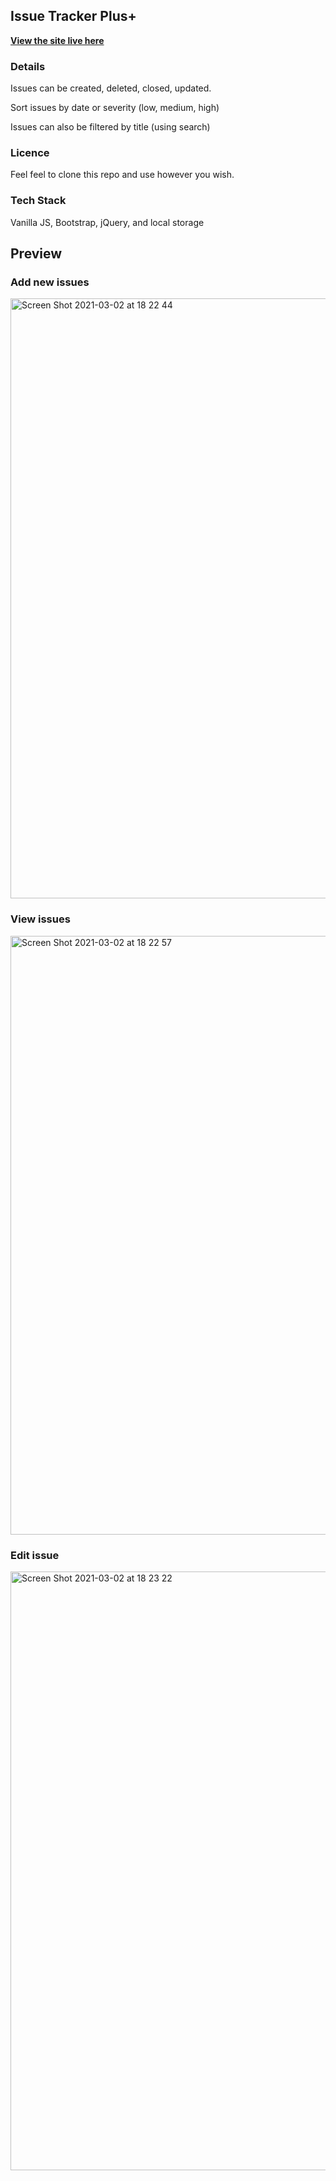 ## Issue Tracker Plus+
[**View the site live here**](https://happy-panini-d37d87.netlify.app/)

### Details
Issues can be created, deleted, closed, updated. 

Sort issues by date or severity (low, medium, high)

Issues can also be filtered by title (using search)

### Licence

Feel feel to clone this repo and use however you wish.

### Tech Stack 
Vanilla JS, Bootstrap, jQuery, and local storage

## Preview

### Add new issues
<img width="960" alt="Screen Shot 2021-03-02 at 18 22 44" src="https://user-images.githubusercontent.com/55170649/109728637-9a539300-7b84-11eb-957f-9231b42482c6.png">

### View issues
<img width="958" alt="Screen Shot 2021-03-02 at 18 22 57" src="https://user-images.githubusercontent.com/55170649/109728651-a0497400-7b84-11eb-81e3-05fb7576591c.png">

### Edit issue
<img width="958" alt="Screen Shot 2021-03-02 at 18 23 22" src="https://user-images.githubusercontent.com/55170649/109728605-8d36a400-7b84-11eb-9e25-23c2d3733cec.png">
